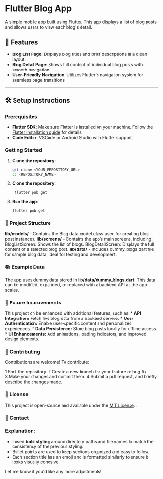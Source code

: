 # Flutter Blog App

A simple mobile app built using Flutter. This app displays a list of blog posts and allows users to view each blog's detail.

## 📃 Features 

- **Blog List Page**: Displays blog titles and brief descriptions in a clean layout.
- **Blog Detail Page**: Shows full content of individual blog posts with smooth navigation.
- **User-Friendly Navigation**: Utilizes Flutter's navigation system for seamless page transitions.

---

## 🛠️ Setup Instructions

### Prerequisites

- **Flutter SDK**: Make sure Flutter is installed on your machine. Follow the [Flutter installation guide](https://flutter.dev/docs/get-started/install) for details.
- **Code Editor**: VSCode or Android Studio with Flutter support.

### Getting Started

1. **Clone the repository**:
   ```bash
   git clone <YOUR_REPOSITORY_URL>
   cd <REPOSITORY_NAME>

2. **Clone the repository**:
   ```bash
    flutter pub get

3. **Run the app**:
   ```bash
   flutter pub get
   

### 📂 Project Structure

**lib/models/** - Contains the Blog data model class used for creating blog post instances.
**lib/screens/** - Contains the app’s main screens, including:
      BlogListScreen: Shows the list of blogs.
      BlogDetailScreen: Displays the full content of a selected blog post.
**lib/data/** - Includes dummy_blogs.dart file for sample blog data, ideal for testing and development.
  

### 📚 Example Data

The app uses dummy data stored in **lib/data/dummy_blogs.dart**. This data can be modified, expanded, or replaced with a backend API as the app scales.

### 🚀 Future Improvements

This project cn be enhanced with additional features, such as:
     * **API Integration:** Fetch live blog data from a backend service.
     * **User Authentication:** Enable user-specific content and personalized experiences.
     * **Data Persistence:** Store blog posts locally for offline access.
     * **UI Enhancements:** Add animations, loading indicators, and improved design elements.

### 🤝 Contributing

Contributions are welcome! To contribute:

   1.Fork the repository.
   2.Create a new branch for your feature or bug fix.
   3.Make your changes and commit them.
   4.Submit a pull request, and briefly describe the changes made.
   
### 📝 License

This project is open-source and available under the [MIT License](LICENSE).
.

### 📧 Contact


### Explanation:
- I used **bold styling** around directory paths and file names to match the consistency of the previous styling.
- Bullet points are used to keep sections organized and easy to follow.
- Each section title has an emoji and is formatted similarly to ensure it looks visually cohesive.

Let me know if you'd like any more adjustments!
